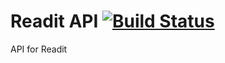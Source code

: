 Readit API [![Build Status](https://travis-ci.org/readit-tw/readit-api.svg?branch=master)](https://travis-ci.org/readit-tw/readit-api)
==========

API for Readit
